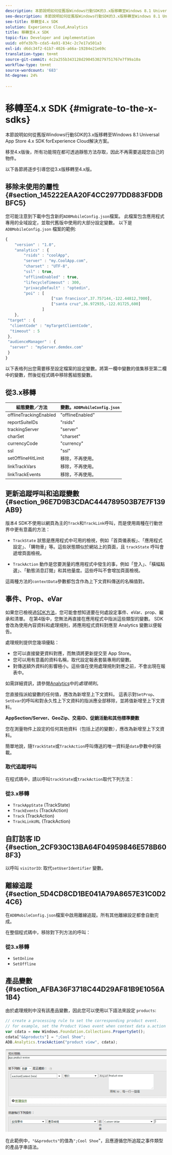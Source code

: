 ```yaml
---
description: 本節說明如何從舊版Windows行動SDK的3.x版移轉至Windows 8.1 Universal App Store 4.x SDK forExperience Cloud解決方案。
seo-description: 本節說明如何從舊版Windows行動SDK的3.x版移轉至Windows 8.1 Universal App Store 4.x SDK forExperience Cloud解決方案。
seo-title: 移轉至4.x SDK
solution: Experience Cloud,Analytics
title: 移轉至4.x SDK
topic-fix: Developer and implementation
uuid: e0fe3b7b-cda5-4a91-834c-2c7e17a501a3
exl-id: d6dc34f2-61b7-4026-a66a-19284e21e69c
translation-type: tm+mt
source-git-commit: 4c2a255b343128d2904530279751767e7f99a10a
workflow-type: tm+mt
source-wordcount: '683'
ht-degree: 24%

---
```


# 移轉至4.x SDK {#migrate-to-the-x-sdks}

本節說明如何從舊版Windows行動SDK的3.x版移轉至Windows 8.1 Universal App Store 4.x SDK forExperience Cloud解決方案。

移至4.x版後，所有功能現在都可透過靜態方法存取，因此不再需要追蹤您自己的物件。

以下各節將逐步引導您從3.x版移轉至4.x版。

## 移除未使用的屬性 {#section_145222EAA20F4CC2977DD883FDDBBFC5}

您可能注意到下載中包含新的`ADBMobileConfig.json`檔案。 此檔案包含應用程式專用的全域設定，並取代舊版中使用的大部分設定變數。 以下是 `ADBMobileConfig.json` 檔案的範例:

```js
{ 
    "version" : "1.0", 
    "analytics" : { 
        "rsids" : "coolApp", 
        "server" : "my.CoolApp.com", 
        "charset" : "UTF-8", 
        "ssl" : true, 
        "offlineEnabled" : true, 
        "lifecycleTimeout" : 300, 
        "privacyDefault" : "optedin", 
        "poi" : [ 
                    ["san francisco",37.757144,-122.44812,7000], 
                    ["santa cruz",36.972935,-122.01725,600] 
                ] 
    }, 
 "target" : { 
  "clientCode" : "myTargetClientCode", 
  "timeout" : 5 
 }, 
 "audienceManager" : { 
  "server" : "myServer.demdex.com" 
 } 
}
```

以下表格列出您需要移至設定檔案的設定變數。將第一欄中變數的值集移至第二欄中的變數，然後從程式碼中移除舊組態變數。

## 從3.x移轉

| 組態變數／方法 | 變數。`ADBMobileConfig.json` |
|--- |--- |
| offlineTrackingEnabled | &quot;offlineEnabled&quot; |
| reportSuiteIDs | &quot;rsids&quot; |
| trackingServer | &quot;server&quot; |
| charSet | &quot;charset&quot; |
| currencyCode | &quot;currency&quot; |
| ssl | &quot;ssl&quot; |
| setOfflineHitLimit | 移除，不再使用。 |
| linkTrackVars | 移除，不再使用。 |
| linkTrackEvents | 移除，不再使用。 |

## 更新追蹤呼叫和追蹤變數 {#section_96E7D9B3CDAC444789503B7E7F139AB9}

版本4 SDK不使用以網頁為主的`Track`和`TrackLink`呼叫，而是使用兩種在行動世界中更有意義的方法：

* `TrackState` 狀態是應用程式中可用的檢視，例如「首頁儀表板」、「應用程式設定」、「購物車」等。這些狀態類似於網站上的頁面，且 `trackState` 呼叫會遞增頁面檢視。

* `TrackAction` 動作是您要測量的應用程式中發生的事，例如「登入」、「橫幅點選」、「動態消息訂閱」和其他量度。這些呼叫不會增加頁面檢視。

這兩種方法的`contextData`參數都包含作為上下文資料傳送的名稱值對。

## 事件、Prop、eVar

如果您已檢視過[SDK方法](/help/windows-appstore/c-configuration/methods.md)，您可能會想知道要在何處設定事件、eVar、prop、繼承和清單。 在第4版中，您無法再直接在應用程式中指派這些類型的變數。 SDK 會改為使用內容資料和處理規則，將應用程式資料對應至 Analytics 變數以便報告。

處理規則提供您幾項優點：

* 您可以直接變更資料對應，而無須將更新提交至 App Store。
* 您可以用有意義的資料名稱，取代設定報表套裝專用的變數。
* 對傳送額外資料的影響極小。這些值在使用處理規則對應之前，不會出現在報表中。

如需詳細資訊，請參閱[Analytics](/help/windows-appstore/analytics/analytics.md)中的&#x200B;*處理規則*。

您直接指派給變數的任何值，應改為新增至上下文資料。 這表示對`SetProp`、`SetEvar`的呼叫和對永久性上下文資料的指派應全部移除，並將值新增至上下文資料。

**AppSection/Server、GeoZip、交易ID、促銷活動和其他標準變數**

您在測量物件上設定的任何其他資料（包括上述的變數），應改為新增至上下文資料。

簡單地說，隨`TrackState`或`TrackAction`呼叫傳送的唯一資料是`data`參數中的裝載。

### 取代追蹤呼叫

在程式碼中，請以呼叫`trackState`或`trackAction`取代下列方法：

### 從3.x移轉

* `TrackAppState` (TrackState)
* `TrackEvents` (TrackAction)
* `Track` (TrackAction)
* `TrackLinkURL` (TrackAction)

## 自訂訪客 ID {#section_2CF930C13BA64F04959846E578B608F3}

以呼叫 `visitorID`: 取代`setUserIdentifier` 變數。

## 離線追蹤 {#section_5D4CD8CD1BE041A79A8657E31C0D24C6}

在`ADBMobileConfig.json`檔案中啟用離線追蹤。所有其他離線設定都會自動完成。

在整個程式碼中，移除對下列方法的呼叫：

### 從3.x移轉

* `SetOnline`
* `SetOffline`

## 產品變數 {#section_AFBA36F3718C44D29AF81B9E1056A1B4}

由於處理規則中沒有該產品變數，因此您可以使用以下語法來設定 `products`:

```js
// create a processing rule to set the corresponding product event. 
// for example, set the Product Views event when context data a.action = "product view" 
var cdata = new Windows.Foundation.Collections.PropertySet(); 
cdata["&&products"] = ";Cool Shoe"; 
ADB.Analytics.trackAction("product view", cdata);
```

![](assets/prod-view.png)

在此範例中，`"&&products"`的值為`";Cool Shoe`&quot;，且應遵循您所追蹤之事件類型的產品字串語法。
